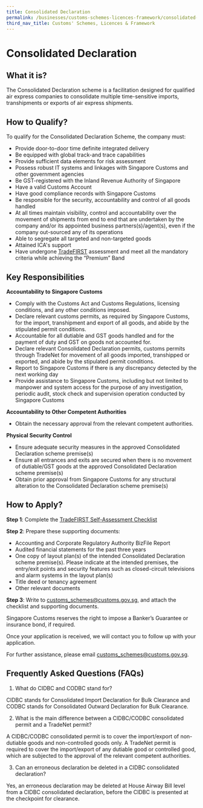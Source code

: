 ```yaml
---
title: Consolidated Declaration
permalink: /businesses/customs-schemes-licences-framework/consolidated-declaration/
third_nav_title: Customs' Schemes, Licences & Framework
---
```

# Consolidated Declaration

## What it is?

The Consolidated Declaration scheme is a facilitation designed for qualified air express companies to consolidate multiple time-sensitive imports, transhipments or exports of air express shipments.

## How to Qualify?

To qualify for the Consolidated Declaration Scheme, the company must:

-   Provide door-to-door time definite integrated delivery
-   Be equipped with global track-and trace capabilities
-   Provide sufficient data elements for risk assessment
-   Possess robust IT systems and linkages with Singapore Customs and other government agencies
-   Be GST-registered with the Inland Revenue Authority of Singapore
-   Have a valid Customs Account
-   Have good compliance records with Singapore Customs
-   Be responsible for the security, accountability and control of all goods handled
-   At all times maintain visibility, control and accountability over the movement of shipments from end to end that are undertaken by the company and/or its appointed business partners(s)/agent(s), even if the company out-sourced any of its operations
-   Able to segregate all targeted and non-targeted goods
-   Attained ICA's support
-   Have undergone  [TradeFIRST](https://www.customs.gov.sg/businesses/customs-schemes-licences-framework/trade-first/) assessment and meet all the mandatory criteria while achieving the “Premium” Band 


## Key Responsibilities

**Accountability to Singapore Customs**

*   Comply with the Customs Act and Customs Regulations, licensing conditions, and any other conditions imposed.
*   Declare relevant customs permits, as required by Singapore Customs, for the import, transhipment and export of all goods, and abide by the stipulated permit conditions.
*   Accountable for all dutiable and GST goods handled and for the payment of duty and GST on goods not accounted for.
*   Declare relevant Consolidated Declaration permits, customs permits through TradeNet for movement of all goods imported, transhipped or exported, and abide by the stipulated permit conditions.
*   Report to Singapore Customs if there is any discrepancy detected by the next working day
*   Provide assistance to Singapore Customs, including but not limited to manpower and system access for the purpose of any investigation, periodic audit, stock check and supervision operation conducted by Singapore Customs

**Accountability to Other Competent Authorities**

*   Obtain the necessary approval from the relevant competent authorities.

**Physical Security Control**

*   Ensure adequate security measures in the approved Consolidated Declaration scheme premise(s)
*   Ensure all entrances and exits are secured when there is no movement of dutiable/GST goods at the approved Consolidated Declaration scheme premise(s)
*   Obtain prior approval from Singapore Customs for any structural alteration to the Consolidated Declaration scheme premise(s)

## How to Apply?

**Step 1**: Complete the [TradeFIRST Self-Assessment Checklist](https://go.gov.sg/tradefirstselfassessmentchecklist1dec2022)

**Step 2**: Prepare these supporting documents:

*   Accounting and Corporate Regulatory Authority BizFile Report
*   Audited financial statements for the past three years
*   One copy of layout plan(s) of the intended Consolidated Declaration scheme premise(s). Please indicate at the intended premises, the entry/exit points and security features such as closed-circuit televisions and alarm systems in the layout plan(s)
*   Title deed or tenancy agreement
*   Other relevant documents

**Step 3**: Write to [customs\_schemes@customs.gov.sg](mailto:customs_schemes@customs.gov.sg), and attach the checklist and supporting documents.

Singapore Customs reserves the right to impose a Banker’s Guarantee or insurance bond, if required.

Once your application is received, we will contact you to follow up with your application.

For further assistance, please email [customs\_schemes@customs.gov.sg](mailto:customs_schemes@customs.gov.sg).

## Frequently Asked Questions (FAQs)

1) What do CIDBC and CODBC stand for?

CIDBC stands for Consolidated Import Declaration for Bulk Clearance and CODBC stands for Consolidated Outward Declaration for Bulk Clearance.

2) What is the main difference between a CIDBC/CODBC consolidated permit and a TradeNet permit?

A CIDBC/CODBC consolidated permit is to cover the import/export of non-dutiable goods and non-controlled goods only. A TradeNet permit is required to cover the import/export of any dutiable good or controlled good, which are subjected to the approval of the relevant competent authorities.

3) Can an erroneous declaration be deleted in a CIDBC consolidated declaration?

Yes, an erroneous declaration may be deleted at House Airway Bill level from a CIDBC consolidated declaration, before the CIDBC is presented at the checkpoint for clearance.
